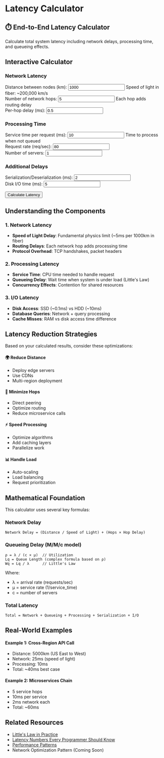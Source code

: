# Latency Calculator

<div class="calculator-container">
<div class="calc-header">
<h2>⏱️ End-to-End Latency Calculator</h2>
<p>Calculate total system latency including network delays, processing time, and queueing effects.</p>
</div>

## Interactive Calculator

<div class="calculator-tool">
<form id="latencyCalc">

### Network Latency
<div class="input-group">
<label for="distance">Distance between nodes (km):</label>
<input type="number" id="distance" value="1000" min="0" step="100">
<span class="help">Speed of light in fiber: ~200,000 km/s</span>
</div>

<div class="input-group">
<label for="hops">Number of network hops:</label>
<input type="number" id="hops" value="5" min="1" step="1">
<span class="help">Each hop adds routing delay</span>
</div>

<div class="input-group">
<label for="hopDelay">Per-hop delay (ms):</label>
<input type="number" id="hopDelay" value="0.5" min="0" step="0.1">
</div>

### Processing Time
<div class="input-group">
<label for="serviceTime">Service time per request (ms):</label>
<input type="number" id="serviceTime" value="10" min="0" step="1">
<span class="help">Time to process when not queued</span>
</div>

<div class="input-group">
<label for="throughput">Request rate (req/sec):</label>
<input type="number" id="throughput" value="80" min="0" step="10">
</div>

<div class="input-group">
<label for="servers">Number of servers:</label>
<input type="number" id="servers" value="1" min="1" step="1">
</div>

### Additional Delays
<div class="input-group">
<label for="serialization">Serialization/Deserialization (ms):</label>
<input type="number" id="serialization" value="2" min="0" step="0.5">
</div>

<div class="input-group">
<label for="diskIO">Disk I/O time (ms):</label>
<input type="number" id="diskIO" value="5" min="0" step="1">
</div>

<button type="button" onclick="calculateLatency()" class="calc-button">Calculate Latency</button>
</form>

<div id="results" class="results-panel">
<!-- Results will appear here -->
</div>
</div>

## Understanding the Components

### 1. Network Latency
- **Speed of Light Delay**: Fundamental physics limit (~5ms per 1000km in fiber)
- **Routing Delays**: Each network hop adds processing time
- **Protocol Overhead**: TCP handshakes, packet headers

### 2. Processing Latency
- **Service Time**: CPU time needed to handle request
- **Queueing Delay**: Wait time when system is under load (Little's Law)
- **Concurrency Effects**: Contention for shared resources

### 3. I/O Latency
- **Disk Access**: SSD (~0.1ms) vs HDD (~10ms)
- **Database Queries**: Network + query processing
- **Cache Misses**: RAM vs disk access time difference

## Latency Reduction Strategies

Based on your calculated results, consider these optimizations:

<div class="strategy-grid">
<div class="strategy-card">
<h4>🌍 Reduce Distance</h4>
<ul>
<li>Deploy edge servers</li>
<li>Use CDNs</li>
<li>Multi-region deployment</li>
</ul>
</div>

<div class="strategy-card">
<h4>🔄 Minimize Hops</h4>
<ul>
<li>Direct peering</li>
<li>Optimize routing</li>
<li>Reduce microservice calls</li>
</ul>
</div>

<div class="strategy-card">
<h4>⚡ Speed Processing</h4>
<ul>
<li>Optimize algorithms</li>
<li>Add caching layers</li>
<li>Parallelize work</li>
</ul>
</div>

<div class="strategy-card">
<h4>📊 Handle Load</h4>
<ul>
<li>Auto-scaling</li>
<li>Load balancing</li>
<li>Request prioritization</li>
</ul>
</div>
</div>

## Mathematical Foundation

This calculator uses several key formulas:

### Network Delay
```
Network Delay = (Distance / Speed of Light) + (Hops × Hop Delay)
```

### Queueing Delay (M/M/c model)
```
ρ = λ / (c × μ)  // Utilization
Lq = Queue Length (complex formula based on ρ)
Wq = Lq / λ      // Little's Law
```

Where:
- λ = arrival rate (requests/sec)
- μ = service rate (1/service_time)
- c = number of servers

### Total Latency
```
Total = Network + Queueing + Processing + Serialization + I/O
```

## Real-World Examples

<div class="example-box">
<h4>Example 1: Cross-Region API Call</h4>
<ul>
<li>Distance: 5000km (US East to West)</li>
<li>Network: 25ms (speed of light)</li>
<li>Processing: 10ms</li>
<li>Total: ~40ms best case</li>
</ul>
</div>

<div class="example-box">
<h4>Example 2: Microservices Chain</h4>
<ul>
<li>5 service hops</li>
<li>10ms per service</li>
<li>2ms network each</li>
<li>Total: ~60ms</li>
</ul>
</div>

## Related Resources

- [Little's Law in Practice](/quantitative/littles-law)
- [Latency Numbers Every Programmer Should Know](/quantitative/latency-ladder)
- [Performance Patterns](/patterns/#performance-scaling)
- Network Optimization Pattern (Coming Soon)

<script>
// Global variables for chart
let latencyChart = null;

function validateLatencyInputs() {
    const inputs = {
        distance: { value: parseFloat(document.getElementById('distance').value), min: 0, max: 40000, name: 'Distance' },
        hops: { value: parseInt(document.getElementById('hops').value), min: 1, max: 100, name: 'Network hops' },
        hopDelay: { value: parseFloat(document.getElementById('hopDelay').value), min: 0, max: 100, name: 'Hop delay' },
        serviceTime: { value: parseFloat(document.getElementById('serviceTime').value), min: 0.1, max: 10000, name: 'Service time' },
        throughput: { value: parseFloat(document.getElementById('throughput').value), min: 0, max: 1000000, name: 'Request rate' },
        servers: { value: parseInt(document.getElementById('servers').value), min: 1, max: 1000, name: 'Servers' },
        serialization: { value: parseFloat(document.getElementById('serialization').value), min: 0, max: 1000, name: 'Serialization' },
        diskIO: { value: parseFloat(document.getElementById('diskIO').value), min: 0, max: 10000, name: 'Disk I/O' }
    };
    
    const errors = [];
    
    for (const [key, input] of Object.entries(inputs)) {
        if (isNaN(input.value)) {
            errors.push(`${input.name} must be a number`);
        } else if (input.value < input.min || input.value > input.max) {
            errors.push(`${input.name} must be between ${input.min} and ${input.max}`);
        }
    }
    
    return { valid: errors.length === 0, errors, inputs };
}

function calculateLatency() {
    // Clear any previous error messages
    const errorDiv = document.getElementById('error-messages');
    if (errorDiv) errorDiv.innerHTML = '';
    
    // Validate inputs
    const validation = validateLatencyInputs();
    if (!validation.valid) {
        displayErrors(validation.errors);
        return;
    }
    
    const inputs = validation.inputs;
    
    // Calculate network delay
    const speedOfLight = 200000; // km/s in fiber
    const propagationDelay = (inputs.distance.value / speedOfLight) * 1000; // convert to ms
    const routingDelay = inputs.hops.value * inputs.hopDelay.value;
    const networkDelay = propagationDelay + routingDelay;
    
    // Calculate queueing delay using M/M/c approximation
    const serviceRate = 1000 / inputs.serviceTime.value; // requests per second
    const utilization = inputs.throughput.value / (inputs.servers.value * serviceRate);
    
    let queueingDelay = 0;
    if (utilization < 1 && utilization > 0) {
        // More accurate M/M/c waiting time calculation
        queueingDelay = calculateMMcQueueingDelay(
            inputs.throughput.value,
            serviceRate,
            inputs.servers.value,
            utilization
        );
    } else if (utilization >= 1) {
        queueingDelay = Infinity;
    }
    
    // Total latency
    const totalLatency = networkDelay + inputs.serviceTime.value + queueingDelay + 
                        inputs.serialization.value + inputs.diskIO.value;
    
    // Prepare data for visualization
    const latencyComponents = [
        { name: 'Network Propagation', value: propagationDelay, color: '#5448C8' },
        { name: 'Routing Delays', value: routingDelay, color: '#7B68EE' },
        { name: 'Processing Time', value: inputs.serviceTime.value, color: '#00BCD4' },
        { name: 'Queueing Delay', value: utilization < 1 ? queueingDelay : 0, color: '#FF9800' },
        { name: 'Serialization', value: inputs.serialization.value, color: '#4CAF50' },
        { name: 'Disk I/O', value: inputs.diskIO.value, color: '#F44336' }
    ];
    
    // Display results
    displayLatencyResults(latencyComponents, totalLatency, utilization, inputs);
    
    // Draw interactive chart
    drawLatencyChart(latencyComponents, totalLatency);
    
    // Show results panel with animation
    const resultsPanel = document.getElementById('results');
    resultsPanel.style.display = 'block';
    resultsPanel.scrollIntoView({ behavior: 'smooth', block: 'nearest' });
}

function calculateMMcQueueingDelay(arrivalRate, serviceRate, servers, utilization) {
    // Erlang C formula for M/M/c queue
    const rho = utilization;
    const c = servers;
    const a = arrivalRate / serviceRate;
    
    // Calculate P0 (probability of empty system)
    let sum = 0;
    for (let k = 0; k < c; k++) {
        sum += Math.pow(a, k) / factorial(k);
    }
    sum += (Math.pow(a, c) / factorial(c)) * (1 / (1 - rho));
    const p0 = 1 / sum;
    
    // Calculate Pq (probability of queueing)
    const pq = (Math.pow(a, c) / (factorial(c) * (1 - rho))) * p0;
    
    // Calculate average waiting time in queue
    const wq = (pq / (c * serviceRate * (1 - rho))) * 1000; // Convert to ms
    
    return wq;
}

function displayLatencyResults(components, totalLatency, utilization, inputs) {
    let resultsHTML = `
        <h3>📊 Latency Breakdown</h3>
        <div class="latency-summary">
            <div class="summary-card ${utilization >= 1 ? 'error' : utilization > 0.8 ? 'warning' : 'success'}">
                <div class="card-header">Total Latency</div>
                <div class="card-value">${utilization < 1 ? totalLatency.toFixed(2) : '∞'} ms</div>
                <div class="card-subtitle">System Utilization: ${(utilization * 100).toFixed(1)}%</div>
            </div>
        </div>
        
        <div class="chart-container">
            <canvas id="latencyChart" width="800" height="400"></canvas>
        </div>
        
        <div class="latency-breakdown">
    `;
    
    // Add detailed breakdown with animated bars
    components.forEach((component, index) => {
        const percentage = utilization < 1 ? (component.value / totalLatency * 100) : 
                          component.name === 'Queueing Delay' ? 100 : 0;
        resultsHTML += `
            <div class="latency-item" style="animation-delay: ${index * 0.1}s">
                <div class="item-header">
                    <span class="label">${component.name}:</span>
                    <span class="value">${component.value.toFixed(2)} ms</span>
                </div>
                <div class="bar-container">
                    <div class="bar" style="width: 0%; background: ${component.color};" 
                         data-width="${percentage}%"></div>
                    <span class="percentage">${percentage.toFixed(1)}%</span>
                </div>
            </div>
        `;
    });
    
    resultsHTML += `
        </div>
        
        <div class="insights">
            <h4>💡 Insights & Recommendations</h4>
            <ul>
    `;
    
    // Generate intelligent insights
    const insights = generateLatencyInsights(components, totalLatency, utilization, inputs);
    insights.forEach(insight => {
        resultsHTML += `<li class="${insight.type}">${insight.message}</li>`;
    });
    
    resultsHTML += `
            </ul>
        </div>
        
        <div class="interactive-analysis">
            <h4>🔍 What-If Analysis</h4>
            <div class="analysis-grid">
                <div class="analysis-card">
                    <h5>Reduce Distance by 50%</h5>
                    <p>Latency reduction: <strong>${(components[0].value * 0.5).toFixed(1)} ms</strong></p>
                    <p class="suggestion">Deploy in ${inputs.distance.value < 5000 ? 'edge locations' : 'regional data centers'}</p>
                </div>
                <div class="analysis-card">
                    <h5>Double Server Count</h5>
                    <p>New utilization: <strong>${(utilization * 50).toFixed(1)}%</strong></p>
                    <p class="suggestion">${utilization > 0.5 ? 'Significant improvement' : 'Marginal benefit'}</p>
                </div>
                <div class="analysis-card">
                    <h5>Optimize Processing</h5>
                    <p>If reduced by 30%: <strong>-${(inputs.serviceTime.value * 0.3).toFixed(1)} ms</strong></p>
                    <p class="suggestion">Focus on ${inputs.serviceTime.value > 20 ? 'algorithm optimization' : 'caching'}</p>
                </div>
            </div>
        </div>
    `;
    
    document.getElementById('results').innerHTML = resultsHTML;
    
    // Animate progress bars after a short delay
    setTimeout(() => {
        document.querySelectorAll('.bar').forEach(bar => {
            bar.style.width = bar.getAttribute('data-width');
        });
    }, 100);
}

function generateLatencyInsights(components, totalLatency, utilization, inputs) {
    const insights = [];
    
    // Utilization insights
    if (utilization >= 1) {
        insights.push({
            type: 'error',
            message: '⚠️ CRITICAL: System is overloaded! Requests will queue indefinitely. Immediate action required.'
        });
    } else if (utilization > 0.8) {
        insights.push({
            type: 'warning',
            message: '⚠️ High utilization detected. System vulnerable to traffic spikes. Consider scaling soon.'
        });
    } else if (utilization < 0.3) {
        insights.push({
            type: 'info',
            message: 'ℹ️ Low utilization indicates over-provisioning. Consider reducing servers to save costs.'
        });
    }
    
    // Component-specific insights
    const dominantComponent = components.reduce((prev, current) => 
        prev.value > current.value ? prev : current
    );
    
    if (dominantComponent.name === 'Network Propagation' && dominantComponent.value > totalLatency * 0.4) {
        insights.push({
            type: 'important',
            message: `Network distance dominates latency (${(dominantComponent.value / totalLatency * 100).toFixed(0)}%). Consider CDN or edge deployment.`
        });
    }
    
    if (components[3].value > totalLatency * 0.3 && utilization < 1) { // Queueing delay
        insights.push({
            type: 'warning',
            message: 'Significant queueing delays detected. Add servers or optimize processing time.'
        });
    }
    
    if (inputs.diskIO.value > inputs.serviceTime.value) {
        insights.push({
            type: 'important',
            message: 'I/O time exceeds processing time. Consider SSD storage, caching, or async I/O.'
        });
    }
    
    // Network optimization
    if (inputs.hops.value > 10) {
        insights.push({
            type: 'info',
            message: `High hop count (${inputs.hops.value}). Consider direct peering or optimized routing.`
        });
    }
    
    // Best practices
    if (totalLatency < 100 && utilization < 0.7) {
        insights.push({
            type: 'success',
            message: '✅ Excellent performance! System is well-optimized for current load.'
        });
    }
    
    return insights;
}

function drawLatencyChart(components, totalLatency) {
    const canvas = document.getElementById('latencyChart');
    if (!canvas) return;
    
    const ctx = canvas.getContext('2d');
    
    // Clear previous chart
    ctx.clearRect(0, 0, canvas.width, canvas.height);
    
    // Configuration
    const padding = 60;
    const width = canvas.width;
    const height = canvas.height;
    const chartWidth = width - 2 * padding;
    const chartHeight = height - 2 * padding;
    
    // Draw axes
    ctx.strokeStyle = '#666';
    ctx.lineWidth = 2;
    ctx.beginPath();
    ctx.moveTo(padding, padding);
    ctx.lineTo(padding, height - padding);
    ctx.lineTo(width - padding, height - padding);
    ctx.stroke();
    
    // Draw pie chart for component breakdown
    const centerX = width * 0.3;
    const centerY = height * 0.5;
    const radius = Math.min(chartWidth, chartHeight) * 0.3;
    
    let currentAngle = -Math.PI / 2;
    
    components.forEach((component, index) => {
        const percentage = component.value / totalLatency;
        const angle = percentage * 2 * Math.PI;
        
        // Draw slice
        ctx.beginPath();
        ctx.moveTo(centerX, centerY);
        ctx.arc(centerX, centerY, radius, currentAngle, currentAngle + angle);
        ctx.closePath();
        ctx.fillStyle = component.color;
        ctx.fill();
        
        // Draw label if slice is large enough
        if (percentage > 0.05) {
            const labelAngle = currentAngle + angle / 2;
            const labelX = centerX + Math.cos(labelAngle) * (radius * 0.7);
            const labelY = centerY + Math.sin(labelAngle) * (radius * 0.7);
            
            ctx.fillStyle = 'white';
            ctx.font = 'bold 12px sans-serif';
            ctx.textAlign = 'center';
            ctx.fillText(`${(percentage * 100).toFixed(0)}%`, labelX, labelY);
        }
        
        currentAngle += angle;
    });
    
    // Draw legend
    const legendX = width * 0.6;
    let legendY = padding;
    
    ctx.font = '14px sans-serif';
    components.forEach((component, index) => {
        // Color box
        ctx.fillStyle = component.color;
        ctx.fillRect(legendX, legendY, 20, 15);
        
        // Label
        ctx.fillStyle = '#333';
        ctx.textAlign = 'left';
        ctx.fillText(`${component.name}: ${component.value.toFixed(1)} ms`, legendX + 30, legendY + 12);
        
        legendY += 25;
    });
    
    // Title
    ctx.font = 'bold 16px sans-serif';
    ctx.fillStyle = '#333';
    ctx.textAlign = 'center';
    ctx.fillText('Latency Component Distribution', width / 2, 30);
}

function displayErrors(errors) {
    let errorHTML = '<div class="error-container"><h4>⚠️ Input Validation Errors</h4><ul>';
    errors.forEach(error => {
        errorHTML += `<li>${error}</li>`;
    });
    errorHTML += '</ul></div>';
    
    const resultsDiv = document.getElementById('results');
    resultsDiv.innerHTML = errorHTML;
    resultsDiv.style.display = 'block';
}

function factorial(n) {
    if (n <= 1) return 1;
    if (n > 170) return Infinity; // Prevent overflow
    return n * factorial(n - 1);
}

// Add real-time input validation
document.addEventListener('DOMContentLoaded', function() {
    const inputs = document.querySelectorAll('input[type="number"]');
    inputs.forEach(input => {
        input.addEventListener('input', function() {
            const value = parseFloat(this.value);
            const min = parseFloat(this.min);
            const max = parseFloat(this.max);
            
            if (isNaN(value) || value < min || value > max) {
                this.style.borderColor = '#ff6b6b';
            } else {
                this.style.borderColor = '#51cf66';
            }
        });
    });
});
</script>

</div>